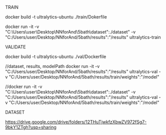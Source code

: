 TRAIN

docker build -t ultralytics-ubuntu ./train/Dokerfile

docker run -it -v "C:\Users\user\Desktop\NNforAnd\5bath\dataset":./dataset" -v "C:/Users/user/Desktop/NNforAnd/5bath/results":"/results" ultralytics-train

VALIDATE

docker build -t ultralytics-ubuntu ./val/Dockerfile

//dataset, results, modelPath
docker run -it -v "C:/Users/user/Desktop/NNforAnd/5bath/results":"/results" ultralytics-val -v "C:/Users/user/Desktop/NNforAnd/5bath/results/train/weights":"/model"


//docker run -it -v "C:\Users\user\Desktop\NNforAnd\5bath\dataset":./dataset" -v "C:/Users/user/Desktop/NNforAnd/5bath/results":"/results" ultralytics-val -v "C:/Users/user/Desktop/NNforAnd/5bath/results/train/weights":"/model"

DATASET

https://drive.google.com/drive/folders/12THuTjwkfzXbwZV972fSg7-9bkY1ZTgh?usp=sharing
